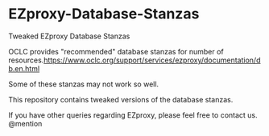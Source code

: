 # EZproxy-Database-Stanzas
Tweaked EZproxy Database Stanzas

OCLC provides "recommended" database stanzas for number of resources.https://www.oclc.org/support/services/ezproxy/documentation/db.en.html

Some of these stanzas may not work so well.

This repository contains tweaked versions of the database stanzas.

If you have other queries regarding EZproxy, please feel free to contact us.
@mention
